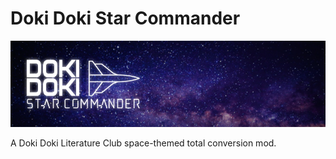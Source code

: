 # Doki Doki Star Commander
![Logo](/mod_assets/logo2.png)

A Doki Doki Literature Club space-themed total conversion mod.
